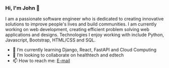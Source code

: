 ### Hi, I'm John 👋

I am a passionate software engineer who is dedicated to creating innovative solutions to improve people's lives and build communities. I am currently working on web development, creating efficient problem solving web applications and designs. Technologies I enjoy working with include Python, Javascript, Bootstrap, HTML/CSS and SQL.

- 🔭 I’m currently learning Django, React, FastAPI and Cloud Computing 
- 👯 I’m looking to collaborate on healthtech and edtech
- 📫 How to reach me: [E-mail](mailto:gitahi109@gmail.com)

<!--- [![John's github stats](https://github-readme-stats.vercel.app/api?username=9itahi)](https://github.com/anuraghazra/github-readme-stats) --->
